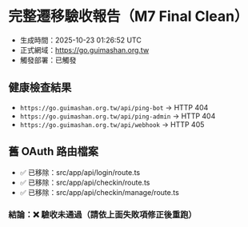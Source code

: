 # 完整遷移驗收報告（M7 Final Clean）
- 生成時間：2025-10-23 01:26:52 UTC
- 正式網域：https://go.guimashan.org.tw
- 觸發部署：已觸發

## 健康檢查結果
- `https://go.guimashan.org.tw/api/ping-bot` → HTTP 404
- `https://go.guimashan.org.tw/api/ping-admin` → HTTP 404
- `https://go.guimashan.org.tw/api/webhook` → HTTP 405

## 舊 OAuth 路由檔案
- ✅ 已移除：src/app/api/login/route.ts
- ✅ 已移除：src/app/api/checkin/route.ts
- ✅ 已移除：src/app/api/checkin/manage/route.ts

### 結論：❌ 驗收未通過（請依上面失敗項修正後重跑）
